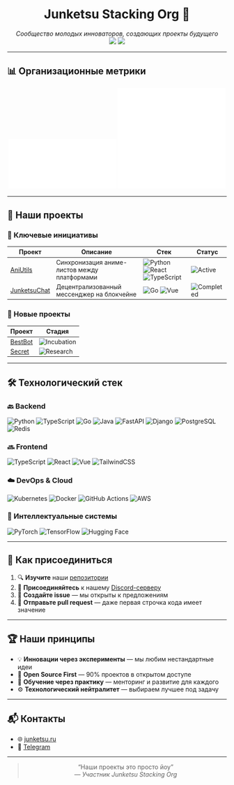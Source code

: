 <h1 align="center">Junketsu Stacking Org 🚀</h1>

<p align="center">
  <em>Сообщество молодых инноваторов, создающих проекты будущего</em><br/>
  <img src="https://img.shields.io/badge/Open%20Source-90%25-brightgreen?style=flat-square"/>
  <img src="https://img.shields.io/badge/Tech%20Driven-True-blue?style=flat-square"/>
</p>

---

## 📊 Организационные метрики

<p align="center">
  <img src="https://raw.githubusercontent.com/Junketsu-stacking/.github/refs/heads/main/metrics/followup.svg" width="49%"/>
  <img src="https://raw.githubusercontent.com/Junketsu-stacking/.github/refs/heads/main/metrics/activity.svg" width="49%"/>
</p>

---

## 🚀 Наши проекты

### 🔑 Ключевые инициативы

| Проект | Описание | Стек | Статус |
|--------|----------|------|--------|
| [AniUtils](https://github.com/junketsu/AniUtils) | Синхронизация аниме-листов между платформами | ![Python](https://img.shields.io/badge/-Python-3776AB?logo=python) ![React](https://img.shields.io/badge/-React-61DAFB?logo=react) ![TypeScript](https://img.shields.io/badge/-TypeScript-3178C6?logo=typescript) | ![Active](https://img.shields.io/badge/🟢_Active-success) |
| [JunketsuChat](https://github.com/junketsu/JunketsuChat) | Децентрализованный мессенджер на блокчейне | ![Go](https://img.shields.io/badge/-Go-00ADD8?logo=go) ![Vue](https://img.shields.io/badge/-Vue-4FC08D?logo=vue.js) | ![Completed](https://img.shields.io/badge/✅_Completed-informational) |

### 🌱 Новые проекты

| Проект | Стадия |
|--------|--------|
| [BestBot](https://github.com/junketsu/BestBot) | ![Incubation](https://img.shields.io/badge/🔬_Incubation-blueviolet) |
| [Secret](https://github.com/junketsu/Secret) | ![Research](https://img.shields.io/badge/🔍_Research-lightgrey) |

---

## 🛠 Технологический стек

### 🔙 Backend
![Python](https://img.shields.io/badge/-Python-3776AB?logo=python)
![TypeScript](https://img.shields.io/badge/-TypeScript-3178C6?logo=typescript)
![Go](https://img.shields.io/badge/-Go-00ADD8?logo=go)
![Java](https://img.shields.io/badge/-Java-007396?logo=openjdk)
![FastAPI](https://img.shields.io/badge/-FastAPI-009688?logo=fastapi)
![Django](https://img.shields.io/badge/-Django-092E20?logo=django)
![PostgreSQL](https://img.shields.io/badge/-PostgreSQL-4169E1?logo=postgresql)
![Redis](https://img.shields.io/badge/-Redis-DC382D?logo=redis)

### 🔜 Frontend
![TypeScript](https://img.shields.io/badge/-TypeScript-3178C6?logo=typescript)
![React](https://img.shields.io/badge/-React-61DAFB?logo=react)
![Vue](https://img.shields.io/badge/-Vue-4FC08D?logo=vue.js)
![TailwindCSS](https://img.shields.io/badge/-Tailwind_CSS-06B6D4?logo=tailwindcss)

### ☁️ DevOps & Cloud
![Kubernetes](https://img.shields.io/badge/-Kubernetes-326CE5?logo=kubernetes)
![Docker](https://img.shields.io/badge/-Docker-2496ED?logo=docker)
![GitHub Actions](https://img.shields.io/badge/-GitHub_Actions-2088FF?logo=githubactions)
![AWS](https://img.shields.io/badge/-AWS-232F3E?logo=amazonaws)

### 🧠 Интеллектуальные системы
![PyTorch](https://img.shields.io/badge/-PyTorch-EE4C2C?logo=pytorch)
![TensorFlow](https://img.shields.io/badge/-TensorFlow-FF6F00?logo=tensorflow)
![Hugging Face](https://img.shields.io/badge/-Hugging_Face-FFD21F?logo=huggingface)

---

## 🌟 Как присоединиться

1. 🔍 **Изучите** наши [репозитории](https://github.com/orgs/junketsu/repositories)  
2. 💬 **Присоединяйтесь** к нашему [Discord-серверу](https://discord.gg/junketsu)  
3. 📝 **Создайте issue** — мы открыты к предложениям  
4. 🚀 **Отправьте pull request** — даже первая строчка кода имеет значение

---

## 🏆 Наши принципы

- 💡 **Инновации через эксперименты** — мы любим нестандартные идеи  
- 📖 **Open Source First** — 90% проектов в открытом доступе  
- 🧭 **Обучение через практику** — менторинг и развитие для каждого  
- ⚙️ **Технологический нейтралитет** — выбираем лучшее под задачу  

---

## 📬 Контакты

- 🌐 [junketsu.ru](https://junketsu.ru)  
- 💬 [Telegram](https://t.me/)  

---

<blockquote align="center">
  “Наши проекты это просто йоу”<br/>
  <em>— Участник Junketsu Stacking Org</em>
</blockquote>

